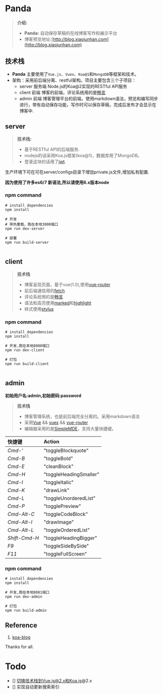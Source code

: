 # Panda

> **介绍:**
> - **Panda:** 自动保存草稿的在线博客写作和展示平台
> - 博客预览地址:[http://blog.xiaojunhan.com](http://blog.xiaojunhan.com)

## 技术栈
- **Panda** 主要使用了`Vue.js`、`Vuex`、`Koa@1`和`MongoDB`等框架和技术。
- 架构：采用前后端分离、restful架构。项目主要包含三个子项目：
  - server 服务端 Node.js的Koa@2实现的RESTful API服务
  - client 前端 博客的前端，评论系统用的是[畅言](https://changyan.kuaizhan.com/)
  - admin  前端 博客管理平台的前端，使用markdown语法，预览和编写同步进行，带有自动保存功能，写作时可以保存草稿，完成后发布才会显示在博客中.

## server

> **技术栈:**
> - 基于RESTful API的后端服务.
> - nodejs的话采用Koa.js框架(koa@1)，数据库用了MongoDB。
> - 登录这块的话用了[jwt](https://jwt.io/introduction/).

生产环境下可在可在server/configs目录下增加private.js文件,增加私有配置.

**因为使用了许多es6/7 新语法,所以请使用6.x版本node**

### npm command

```
# install dependencies
npm install

# 开发
# 带热重载，跑在本地3000端口
npm run dev-server

# 部署
npm run build-server


```

## client

> **技术栈**
> - 博客呈现页面，基于vue(1.0),使用[vue-router](https://github.com/vuejs/vue-router)
> - 前后端通信用的[fetch](https://www.npmjs.com/package/whatwg-fetch)
> - 评论系统用的是[畅言](https://changyan.kuaizhan.com/)
> - 语法和高亮使用[marked](https://github.com/chjj/marked)和[highlight](https://github.com/isagalaev/highlight.js)
> - 样式使用[stylus](http://stylus-lang.com/)
### npm command

```
# install dependencies
npm install

# 开发,跑在本地8080端口
npm run dev-client

# 打包
npm run build-client


```


## admin

**初始用户名:admin,初始密码:password**

> **技术栈**
> - 博客管理系统，也是前后端完全分离的。采用markdown语法
> - 采用[Vue](http://vuejs.org.cn) && [vuex](https://github.com/vuejs/vuex) && [vue-router](https://github.com/vuejs/vue-router)
> - 编辑器采用的是[SimpleMDE](https://github.com/NextStepWebs/simplemde-markdown-editor)，支持大量快捷键。

快捷键 | Action
:------- | :-----
*Cmd-'* | "toggleBlockquote"
*Cmd-B* | "toggleBold"
*Cmd-E* | "cleanBlock"
*Cmd-H* | "toggleHeadingSmaller"
*Cmd-I* | "toggleItalic"
*Cmd-K* | "drawLink"
*Cmd-L* | "toggleUnorderedList"
*Cmd-P* | "togglePreview"
*Cmd-Alt-C* | "toggleCodeBlock"
*Cmd-Alt-I* | "drawImage"
*Cmd-Alt-L* | "toggleOrderedList"
*Shift-Cmd-H* | "toggleHeadingBigger"
*F9* | "toggleSideBySide"
*F11* | "toggleFullScreen"

### npm command

```
# install dependencies
npm install

# 开发,跑在本地8081端口
npm run dev-admin

# 打包
npm run build-admin

```

## Reference

1. [koa-blog](https://github.com/Ma63d/kov-blog/)   

Thanks for all.

# Todo
- [] 切换技术栈到Vue.js@2.x和Koa.js@2.x
- [] 实现自动更新搜索索引


